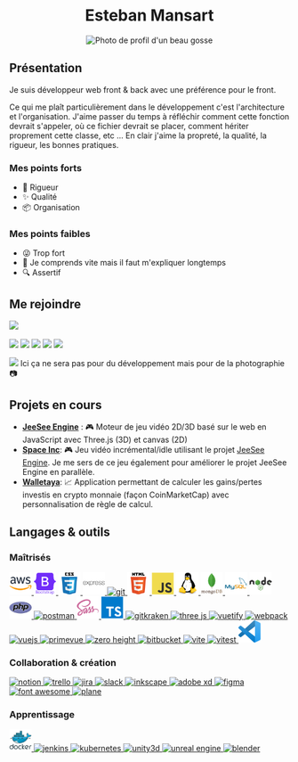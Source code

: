 <h1 align="center">Esteban Mansart</h1>

<p align="center">
	<img src="https://github.com/user-attachments/assets/a7fa3c3e-d561-4356-8303-65a85378418c" alt="Photo de profil d'un beau gosse" width="320" height="180" />
</p>

## Présentation 

Je suis développeur web front & back avec une préférence pour le front. 

Ce qui me plaît particulièrement dans le développement c'est l'architecture et l'organisation. J'aime passer du temps à réfléchir comment cette fonction devrait s'appeler, où ce fichier devrait se placer, comment hériter proprement cette classe, etc ... En clair j'aime la propreté, la qualité, la rigueur, les bonnes pratiques.

### Mes points forts 

- 🎯 Rigueur
- ✨ Qualité
- 📦 Organisation

### Mes points faibles

- 😜 Trop fort 
- 🧠 Je comprends vite mais il faut m'expliquer longtemps
- 🔍 Assertif

## Me rejoindre 

[![](https://img.shields.io/badge/LinkTree-43e660?style=plastic&logo=linktree&logoColor=white)](https://linktr.ee/estebanmansart)

[![](https://img.shields.io/badge/YouTube-red?style=plastic&logo=youtube&logoColor=white)](https://www.youtube.com/@estebanmansart6512)
[![](https://img.shields.io/badge/YouTube-0e76a8?style=plastic&logo=linkedin&logoColor=white)](https://www.linkedin.com/in/estebanmansart)
[![](https://img.shields.io/badge/StackShare-008ff9?style=plastic&logo=stackshare&logoColor=white)](https://stackshare.io/estebanmansart)
[![](https://img.shields.io/badge/FlatIcon-17d1c6?style=plastic&logo=flaticon&logoColor=white)](https://www.flaticon.com/authors/esteban-mansart)
[![](https://img.shields.io/badge/StackOverlfow-e7700d?style=plastic&logo=stackoverflow&logoColor=white)](https://stackoverflow.com/users/14555332/esteban-mansart)

[![](https://img.shields.io/badge/Instagram-833AB4?style=plastic&logo=instagram&logoColor=white)](https://www.instagram.com/esteban.mansart) Ici ça ne sera pas pour du développement mais pour de la photographie 📷

## Projets en cours

- **[JeeSee Engine](https://github.com/mansartesteban/jeesee)** : 🎮 Moteur de jeu vidéo 2D/3D basé sur le web en JavaScript avec Three.js (3D) et canvas (2D)
- **[Space Inc](https://github.com/mansartesteban/Space-Inc)**: 🎮 Jeu vidéo incrémental/idle utilisant le projet [JeeSee Engine](https://github.com/mansartesteban/jeesee). Je me sers de ce jeu également pour améliorer le projet JeeSee Engine en parallèle.
- **[Walletaya](https://github.com/mansartesteban/Walletaya)**: 📈 Application permettant de calculer les gains/pertes investis en crypto monnaie (façon CoinMarketCap) avec personnalisation de règle de calcul.

## Langages & outils

### Maîtrisés
<p align="left">
	<a href="https://aws.amazon.com" target="_blank">
		<img
			src="https://raw.githubusercontent.com/devicons/devicon/master/icons/amazonwebservices/amazonwebservices-original-wordmark.svg"
			alt="aws"
			width="40"
			height="40"
		/>
  </a>
	<a href="https://getbootstrap.com" target="_blank">
		<img
			src="https://raw.githubusercontent.com/devicons/devicon/master/icons/bootstrap/bootstrap-plain-wordmark.svg"
			alt="bootstrap"
			width="40"
			height="40"
		/>
	</a>
	<a href="https://www.w3schools.com/css" target="_blank">
		<img
			src="https://raw.githubusercontent.com/devicons/devicon/master/icons/css3/css3-original-wordmark.svg"
			alt="css3"
			width="40"
			height="40"
		/>
	</a>
  <a href="https://expressjs.com" target="_blank">
		<img
			src="https://raw.githubusercontent.com/devicons/devicon/master/icons/express/express-original-wordmark.svg"
			alt="express"
			width="40"
			height="40"
		/>
	</a>
  <a href="https://git-scm.com" target="_blank">
		<img src="https://www.vectorlogo.zone/logos/git-scm/git-scm-icon.svg" alt="git" width="40" height="40" />
	</a>
  <a href="https://www.w3.org/html" target="_blank">
		<img
			src="https://raw.githubusercontent.com/devicons/devicon/master/icons/html5/html5-original-wordmark.svg"
			alt="html5"
			width="40"
			height="40"
		/>
	</a>
  <a href="https://developer.mozilla.org/en-US/docs/Web/JavaScript" target="_blank">
		<img
			src="https://raw.githubusercontent.com/devicons/devicon/master/icons/javascript/javascript-original.svg"
			alt="javascript"
			width="40"
			height="40"
		/>
	</a>
  <a href="https://www.linux.org" target="_blank">
		<img
			src="https://raw.githubusercontent.com/devicons/devicon/master/icons/linux/linux-original.svg"
			alt="linux"
			width="40"
			height="40"
		/>
	</a>
  <a href="https://www.mongodb.com" target="_blank">
		<img
			src="https://raw.githubusercontent.com/devicons/devicon/master/icons/mongodb/mongodb-original-wordmark.svg"
			alt="mongodb"
			width="40"
			height="40"
		/>
	</a>
  <a href="https://www.mysql.com" target="_blank">
		<img
			src="https://raw.githubusercontent.com/devicons/devicon/master/icons/mysql/mysql-original-wordmark.svg"
			alt="mysql"
			width="40"
			height="40"
		/>
	</a>
  	<a href="https://nodejs.org" target="_blank">
		<img
			src="https://raw.githubusercontent.com/devicons/devicon/master/icons/nodejs/nodejs-original-wordmark.svg"
			alt="nodejs"
			width="40"
			height="40"
		/>
	</a>
	<a href="https://www.php.net" target="_blank">
		<img
			src="https://raw.githubusercontent.com/devicons/devicon/master/icons/php/php-original.svg"
			alt="php"
			width="40"
			height="40"
		/>
	</a>
  <a href="https://postman.com" target="_blank">
		<img
			src="https://www.vectorlogo.zone/logos/getpostman/getpostman-icon.svg"
			alt="postman"
			width="40"
			height="40"
		/>
	</a>
  <a href="https://sass-lang.com" target="_blank">
		<img
			src="https://raw.githubusercontent.com/devicons/devicon/master/icons/sass/sass-original.svg"
			alt="sass"
			width="40"
			height="40"
		/>
	</a>
  <a href="https://www.typescriptlang.org" target="_blank">
		<img
			src="https://raw.githubusercontent.com/devicons/devicon/master/icons/typescript/typescript-original.svg"
			alt="typescript"
			width="40"
			height="40"
		/>
	</a>
	 <a href="https://www.gitkraken.com" target="_blank">
		<img
			src="https://www.vectorlogo.zone/logos/gitkraken/gitkraken-icon.svg"
			alt="gitkraken"
			width="40"
			height="40"
		/>
	</a>
	<a href="https://threejs.org" target="_blank">
		<img
			src="https://upload.vectorlogo.zone/logos/threejs/images/83129207-9005-4463-8181-65a3cc3bf8fd.svg"
			alt="three js"
			width="40"
			height="40"
		/>
	</a>
	<a href="https://vuetifyjs.com" target="_blank">
		<img
			src="https://github.com/gilbarbara/logos/blob/main/logos/vuetifyjs.svg"
			alt="vuetify"
			width="40"
			height="40"
		/>
	</a>
	<a href="https://webpack.js.org" target="_blank">
		<img
			src="https://www.vectorlogo.zone/logos/js_webpack/js_webpack-icon.svg"
			alt="webpack"
			width="40"
			height="40"
		/>
	</a>
	<a href="https://vuejs.org" target="_blank">
		<img
			src="https://www.vectorlogo.zone/logos/vuejs/vuejs-icon.svg"
			alt="vuejs"
			width="40"
			height="40"
		/>
	</a>
	<a href="https://primevue.org" target="_blank">
		<img
			src="https://raw.githubusercontent.com/dochne/wappalyzer/953a28c681b9a0d829a81a1174ec14e975eee245/src/images/icons/PrimeVue.svg"
			alt="primevue"
			width="40"
			height="40"
		/>
	</a>
<a href="https://zeroheight.com" target="_blank">
		<img
			src="https://raw.githubusercontent.com/gilbarbara/logos/92bb74e98bca1ea1ad794442676ebc4e75038adc/logos/zeroheight-icon.svg"
			alt="zero height"
			width="40"
			height="40"
		/>
	</a>
	<a href="https://bitbucket.org" target="_blank">
		<img
			src="https://upload.vectorlogo.zone/logos/bitbucket/images/11915f2e-3287-46b6-a81d-0daad8160e11.svg"
			alt="bitbucket"
			width="40"
			height="40"
		/>
	</a>
	<a href="https://vite.dev" target="_blank">
		<img
			src="https://www.vectorlogo.zone/logos/vitejsdev/vitejsdev-icon.svg"
			alt="vite"
			width="40"
			height="40"
		/>
	</a>
	<a href="https://vitest.dev" target="_blank">
		<img
			src="https://raw.githubusercontent.com/gilbarbara/logos/92bb74e98bca1ea1ad794442676ebc4e75038adc/logos/vitest.svg"
			alt="vitest"
			width="40"
			height="40"
		/>
	</a>
	<a href="https://code.visualstudio.com" target="_blank">
		<img
			src="https://raw.githubusercontent.com/bestofjs/bestofjs/78c0bf1f9691f623d06566fbf7442922b8fd771f/apps/bestofjs-nextjs/public/logos/vscode.svg"
			alt="vscode"
			width="40"
			height="40"
		/>
	</a>

 

</p>

### Collaboration & création

<p align="left">
	<a href="https://www.notion.so" target="_blank">
		<img
			src="https://raw.githubusercontent.com/gilbarbara/logos/92bb74e98bca1ea1ad794442676ebc4e75038adc/logos/notion-icon.svg"
			alt="notion"
			width="40"
			height="40"
		/>
	</a>
	<a href="https://trello.com" target="_blank">
		<img
			src="https://www.vectorlogo.zone/logos/trello/trello-icon.svg"
			alt="trello"
			width="40"
			height="40"
		/>
	</a>
<a href="https://www.atlassian.com/fr/software/jira" target="_blank">
		<img
			src="https://www.vectorlogo.zone/logos/atlassian_jira/atlassian_jira-icon.svg"
			alt="jira"
			width="40"
			height="40"
		/>
	</a>
	<a href="https://slack.com" target="_blank">
		<img
			src="https://www.vectorlogo.zone/logos/slack/slack-icon.svg"
			alt="slack"
			width="40"
			height="40"
		/>
	</a>
	<a href="https://inkscape.org" target="_blank">
		<img
			src="https://www.vectorlogo.zone/logos/inkscape/inkscape-icon.svg"
			alt="inkscape"
			width="40"
			height="40"
		/>
	</a>
	<a href="https://adobexdplatform.com" target="_blank">
		<img
			src="https://vectorwiki.com/images/afpgO__adobe-xd.svg"
			alt="adobe xd"
			width="40"
			height="40"
		/>
	</a>
	<a href="https://www.figma.com" target="_blank">
		<img
			src="https://www.vectorlogo.zone/logos/figma/figma-icon.svg"
			alt="figma"
			width="40"
			height="40"
		/>
	</a>
 <a href="https://fontawesome.com" target="_blank">
		<img
			src="https://www.vectorlogo.zone/logos/font-awesome/font-awesome-icon.svg"
			alt="font awesome"
			width="40"
			height="40"
		/>
	</a>
	 <a href="https://plane.so/" target="_blank">
		<img
			src="https://raw.githubusercontent.com/loganmarchione/homelab-svg-assets/745e5d9249f2c847d58de5f1fd7ba4de2f63918e/assets/plane.svg"
			alt="plane"
			width="40"
			height="40"
		/>
	</a>
	
</p>

### Apprentissage

<p align="left">
	<a href="https://www.docker.com" target="_blank">
		<img
			src="https://raw.githubusercontent.com/devicons/devicon/master/icons/docker/docker-original-wordmark.svg"
			alt="docker"
			width="40"
			height="40"
		/>
	</a>
  <a href="https://www.jenkins.io" target="_blank">
		<img src="https://www.vectorlogo.zone/logos/jenkins/jenkins-icon.svg" alt="jenkins" width="40" height="40" />
  </a>
	<a href="https://kubernetes.io" target="_blank">
		<img
			src="https://www.vectorlogo.zone/logos/kubernetes/kubernetes-icon.svg"
			alt="kubernetes"
			width="40"
			height="40"
		/>
	</a>
<a href="https://unity.com" target="_blank">
		<img
			src="https://www.vectorlogo.zone/logos/unity3d/unity3d-icon.svg"
			alt="unity3d"
			width="40"
			height="40"
		/>
	</a>
 <a href="https://www.unrealengine.com" target="_blank">
		<img
			src="https://vectorwiki.com/images/JyRje__unreal.svg"
			alt="unreal engine"
			width="40"
			height="40"
		/>
	</a>
	 <a href="https://www.blender.org" target="_blank">
		<img
			src="https://raw.githubusercontent.com/gilbarbara/logos/92bb74e98bca1ea1ad794442676ebc4e75038adc/logos/blender.svg"
			alt="blender"
			width="40"
			height="40"
		/>
	</a>
 
</p>
  
